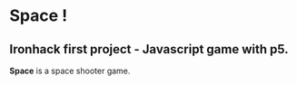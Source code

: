 # Space !
## Ironhack first project - Javascript game with p5.

<b>Space</b> is a space shooter game. 
